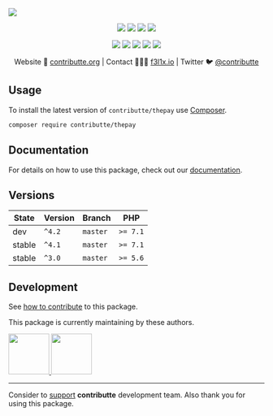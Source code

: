 ![](https://heatbadger.now.sh/github/readme/contributte/thepay/)

<p align=center>
  <a href="https://github.com/contributte/thepay/actions"><img src="https://badgen.net/github/checks/contributte/thepay"></a>
  <a href="https://coveralls.io/r/contributte/thepay"><img src="https://badgen.net/coveralls/c/github/contributte/thepay"></a>
  <a href="https://packagist.org/packages/contributte/thepay"><img src="https://badgen.net/packagist/dm/contributte/thepay"></a>
  <a href="https://packagist.org/packages/contributte/thepay"><img src="https://badgen.net/packagist/v/contributte/thepay"></a>
</p>
<p align=center>
  <a href="https://packagist.org/packages/contributte/thepay"><img src="https://badgen.net/packagist/php/contributte/thepay"></a>
  <a href="https://github.com/contributte/thepay"><img src="https://badgen.net/github/license/contributte/thepay"></a>
  <a href="https://bit.ly/ctteg"><img src="https://badgen.net/badge/support/gitter/cyan"></a>
  <a href="https://bit.ly/cttfo"><img src="https://badgen.net/badge/support/forum/yellow"></a>
  <a href="https://contributte.org/partners.html"><img src="https://badgen.net/badge/sponsor/donations/F96854"></a>
</p>

<p align=center>
Website 🚀 <a href="https://contributte.org">contributte.org</a> | Contact 👨🏻‍💻 <a href="https://f3l1x.io">f3l1x.io</a> | Twitter 🐦 <a href="https://twitter.com/contributte">@contributte</a>
</p>

## Usage

To install the latest version of `contributte/thepay` use [Composer](https://getcomposer.org).

```bash
composer require contributte/thepay
```

## Documentation

For details on how to use this package, check out our [documentation](.docs).

## Versions

| State       | Version | Branch   | PHP      |
|-------------|---------|----------|----------|
| dev         | `^4.2`  | `master` | `>= 7.1` |
| stable      | `^4.1`  | `master` | `>= 7.1` |
| stable      | `^3.0`  | `master` | `>= 5.6` |

## Development

See [how to contribute](https://contributte.org/contributing.html) to this package.

This package is currently maintaining by these authors.


<a href="https://github.com/trejjam">
  <img width="80" height="80" src="https://avatars2.githubusercontent.com/u/3594540?s=80&v=4">
</a>
<a href="https://github.com/f3l1x">
  <img width="80" height="80" src="https://avatars2.githubusercontent.com/u/538058?s=80&v=4">
</a>

-----

Consider to [support](https://contributte.org/partners.html) **contributte** development team.
Also thank you for using this package.
